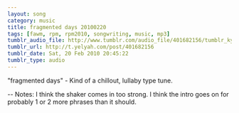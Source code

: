 ```yaml
---
layout: song
category: music
title: fragmented days 20100220
tags: [fawm, rpm, rpm2010, songwriting, music, mp3]
tumblr_audio_file: http://www.tumblr.com/audio_file/401682156/tumblr_ky67nmq9x91qzo4ep
tumblr_url: http://t.yelyah.com/post/401682156
tumblr_date: Sat, 20 Feb 2010 20:45:22
tumblr_type: audio
---
```

"fragmented days" - Kind of a chillout, lullaby type tune.

--
Notes:
I think the shaker comes in too strong. I think the intro goes on for probably 1 or 2 more phrases than it should.

